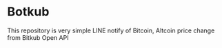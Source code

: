 # Botkub
This repository is very simple LINE notify of Bitcoin, Altcoin price change from Bitkub Open API
